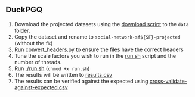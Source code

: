 ## DuckPGQ

1. Download the projected datasets using the [download script](../scripts/download-projected-fk-data-sets.sh) to the `data` folder.
2. Copy the dataset and rename to `social-network-sf${SF}-projected` (without the `fk`)
3. Run [convert_headers.py](convert_headers.py) to ensure the files have the correct headers
4. Tune the scale factors you wish to run in the [run.sh](run.sh) script and the number of threads.
5. Run [./run.sh](run.sh) (`chmod +x run.sh`)
6. The results will be written to [results.csv](../results/results.csv)
7. The results can be verified against the expected using [cross-validate-against-expected.csv](../scripts/cross-validate-against-expected.py)
